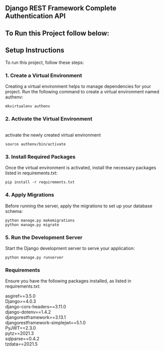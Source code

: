 ## Django REST Framework Complete Authentication API 

## To Run this Project follow below:

## Setup Instructions
To run this project, follow these steps:
<br>
### 1. Create a Virtual Environment
Creating a virtual environment helps to manage dependencies for your project. Run the following command to create a virtual environment named authenv:

    mkvirtualenv authenv


### 2. Activate the Virtual Environment
<br>
activate the newly created virtual environment <br>
    
    source authenv/bin/activate


### 3. Install Required Packages <br/>
Once the virtual environment is activated, install the necessary packages listed in requirements.txt: <br>

    pip install -r requirements.txt

### 4. Apply Migrations
Before running the server, apply the migrations to set up your database schema: <br>

    python manage.py makemigrations
    python manage.py migrate


### 5. Run the Development Server
Start the Django development server to serve your application: <br>

    python manage.py runserver


### Requirements

Ensure you have the following packages installed, as listed in requirements.txt: <br/>

asgiref==3.5.0 <br/>
Django==4.0.3 <br/>
django-cors-headers==3.11.0 <br/>
django-dotenv==1.4.2 <br/>
djangorestframework==3.13.1 <br/>
djangorestframework-simplejwt==5.1.0 <br/>
PyJWT==2.3.0 <br/>
pytz==2021.3 <br/>
sqlparse==0.4.2 <br/>
tzdata==2021.5 <br/>
